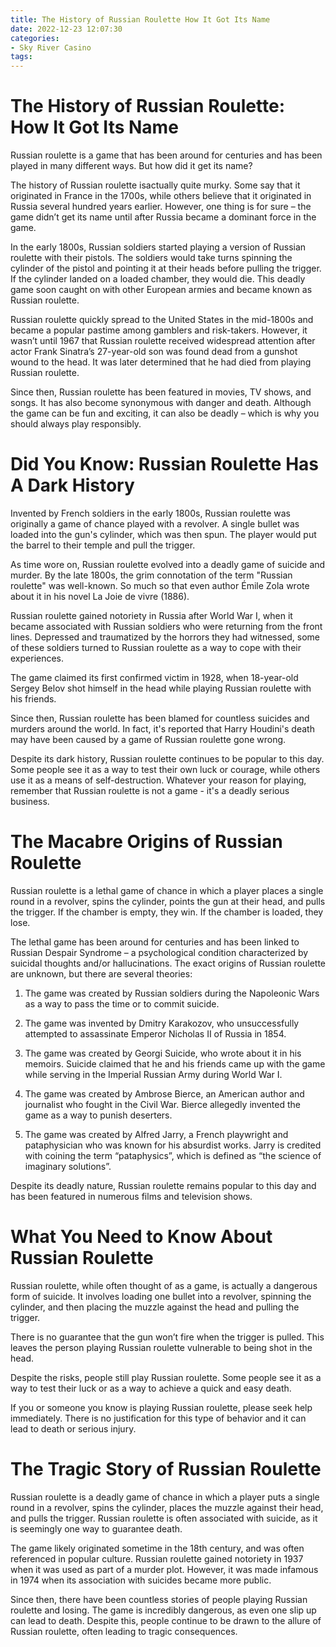 ```yaml
---
title: The History of Russian Roulette How It Got Its Name 
date: 2022-12-23 12:07:30
categories:
- Sky River Casino
tags:
---
```



#  The History of Russian Roulette: How It Got Its Name 

Russian roulette is a game that has been around for centuries and has been played in many different ways. But how did it get its name?

The history of Russian roulette isactually quite murky. Some say that it originated in France in the 1700s, while others believe that it originated in Russia several hundred years earlier. However, one thing is for sure – the game didn’t get its name until after Russia became a dominant force in the game.

In the early 1800s, Russian soldiers started playing a version of Russian roulette with their pistols. The soldiers would take turns spinning the cylinder of the pistol and pointing it at their heads before pulling the trigger. If the cylinder landed on a loaded chamber, they would die. This deadly game soon caught on with other European armies and became known as Russian roulette.

Russian roulette quickly spread to the United States in the mid-1800s and became a popular pastime among gamblers and risk-takers. However, it wasn’t until 1967 that Russian roulette received widespread attention after actor Frank Sinatra’s 27-year-old son was found dead from a gunshot wound to the head. It was later determined that he had died from playing Russian roulette.

Since then, Russian roulette has been featured in movies, TV shows, and songs. It has also become synonymous with danger and death. Although the game can be fun and exciting, it can also be deadly – which is why you should always play responsibly.

#  Did You Know: Russian Roulette Has A Dark History 

Invented by French soldiers in the early 1800s, Russian roulette was originally a game of chance played with a revolver. A single bullet was loaded into the gun's cylinder, which was then spun. The player would put the barrel to their temple and pull the trigger. 

As time wore on, Russian roulette evolved into a deadly game of suicide and murder. By the late 1800s, the grim connotation of the term "Russian roulette" was well-known. So much so that even author Émile Zola wrote about it in his novel La Joie de vivre (1886). 

Russian roulette gained notoriety in Russia after World War I, when it became associated with Russian soldiers who were returning from the front lines. Depressed and traumatized by the horrors they had witnessed, some of these soldiers turned to Russian roulette as a way to cope with their experiences. 

The game claimed its first confirmed victim in 1928, when 18-year-old Sergey Belov shot himself in the head while playing Russian roulette with his friends. 

Since then, Russian roulette has been blamed for countless suicides and murders around the world. In fact, it's reported that Harry Houdini's death may have been caused by a game of Russian roulette gone wrong. 

Despite its dark history, Russian roulette continues to be popular to this day. Some people see it as a way to test their own luck or courage, while others use it as a means of self-destruction. Whatever your reason for playing, remember that Russian roulette is not a game - it's a deadly serious business.

#  The Macabre Origins of Russian Roulette 

Russian roulette is a lethal game of chance in which a player places a single round in a revolver, spins the cylinder, points the gun at their head, and pulls the trigger. If the chamber is empty, they win. If the chamber is loaded, they lose.

The lethal game has been around for centuries and has been linked to Russian Despair Syndrome – a psychological condition characterized by suicidal thoughts and/or hallucinations. The exact origins of Russian roulette are unknown, but there are several theories:

1) The game was created by Russian soldiers during the Napoleonic Wars as a way to pass the time or to commit suicide.

2) The game was invented by Dmitry Karakozov, who unsuccessfully attempted to assassinate Emperor Nicholas II of Russia in 1854.

3) The game was created by Georgi Suicide, who wrote about it in his memoirs. Suicide claimed that he and his friends came up with the game while serving in the Imperial Russian Army during World War I.

4) The game was created by Ambrose Bierce, an American author and journalist who fought in the Civil War. Bierce allegedly invented the game as a way to punish deserters.

5) The game was created by Alfred Jarry, a French playwright and pataphysician who was known for his absurdist works. Jarry is credited with coining the term “pataphysics”, which is defined as “the science of imaginary solutions”.

Despite its deadly nature, Russian roulette remains popular to this day and has been featured in numerous films and television shows.

#  What You Need to Know About Russian Roulette 

Russian roulette, while often thought of as a game, is actually a dangerous form of suicide. It involves loading one bullet into a revolver, spinning the cylinder, and then placing the muzzle against the head and pulling the trigger. 

There is no guarantee that the gun won’t fire when the trigger is pulled. This leaves the person playing Russian roulette vulnerable to being shot in the head. 

Despite the risks, people still play Russian roulette. Some people see it as a way to test their luck or as a way to achieve a quick and easy death. 

If you or someone you know is playing Russian roulette, please seek help immediately. There is no justification for this type of behavior and it can lead to death or serious injury.

#  The Tragic Story of Russian Roulette

Russian roulette is a deadly game of chance in which a player puts a single round in a revolver, spins the cylinder, places the muzzle against their head, and pulls the trigger. Russian roulette is often associated with suicide, as it is seemingly one way to guarantee death.

The game likely originated sometime in the 18th century, and was often referenced in popular culture. Russian roulette gained notoriety in 1937 when it was used as part of a murder plot. However, it was made infamous in 1974 when its association with suicides became more public.

Since then, there have been countless stories of people playing Russian roulette and losing. The game is incredibly dangerous, as even one slip up can lead to death. Despite this, people continue to be drawn to the allure of Russian roulette, often leading to tragic consequences.
